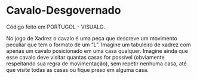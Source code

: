 # Cavalo-Desgovernado
Código feito em PORTUGOL - VISUALG.

No jogo de Xadrez o cavalo é uma peça que descreve um movimento peculiar que tem o formato de um “L”. Imagine um tabuleiro de xadrez com apenas um cavalo posicionado em uma casa qualquer. Imagine ainda que esse cavalo deve visitar quantas casas for possível (obviamente respeitando sua regra de movimentação), sem repetir nenhuma casa, até que visite todas as casas ou fique preso em alguma casa.
